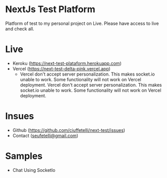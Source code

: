 # NextJs Test Platform

Platform of test to my personal project on Live. Please have access to live and check all.

# Live

- Keroku (https://next-test-plataform.herokuapp.com)
- Vercel (https://next-test-delta-pink.vercel.app)
  - Vercel don't accept server personalization. This makes socket.io unable to work. Some functionality will not work on Vercel deployment.
Vercel don't accept server personalization. This makes socket.io unable to work. Some functionality will not work on Vercel deployment.

# Insues

- Github (https://github.com/ciuffetelli/next-test/issues)
- Contact (seufetelli@gmail.com)

# Samples

- Chat Using SocketIo
